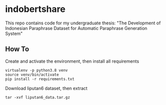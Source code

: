 # indobertshare
This repo contains code for my undergraduate thesis: "The Development of Indonesian Paraphrase Dataset for Automatic Paraphrase Generation System"

## How To
Create and activate the environment, then install all requirements
```
virtualenv -p python3.8 venv
source venv/bin/activate
pip install -r requirements.txt
```

Download liputan6 dataset, then extract
```
tar -xvf liputan6_data.tar.gz
```
